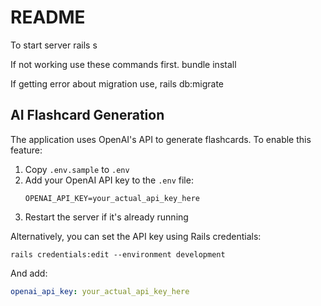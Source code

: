 # README

To start server
rails s

If not working use these commands first.
bundle install


If getting error about migration use,
rails db:migrate

## AI Flashcard Generation

The application uses OpenAI's API to generate flashcards. To enable this feature:

1. Copy `.env.sample` to `.env`
2. Add your OpenAI API key to the `.env` file:
   ```
   OPENAI_API_KEY=your_actual_api_key_here
   ```
3. Restart the server if it's already running

Alternatively, you can set the API key using Rails credentials:
```
rails credentials:edit --environment development
```

And add:
```yaml
openai_api_key: your_actual_api_key_here
```
